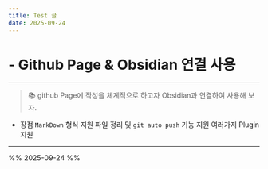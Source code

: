 ```yaml
---
title: Test 글
date: 2025-09-24
---
```

# - Github Page & Obsidian 연결 사용
---

>  📚 github Page에 작성을 체계적으로 하고자 Obsidian과 연결하여 사용해 보자.

- 장점
	`MarkDown` 형식 지원
	파일 정리 및 `git auto push` 기능 지원
	여러가지 Plugin 지원



---
%% 2025-09-24 %%